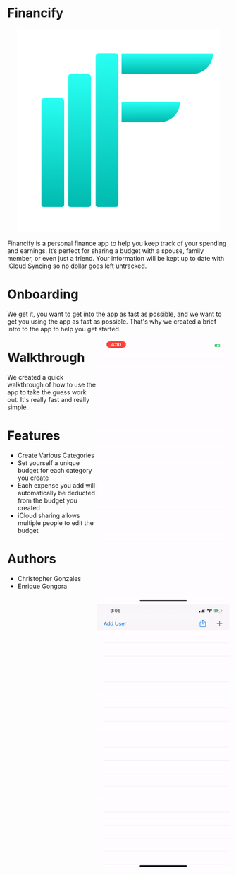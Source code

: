 # Financify
<p align="center">
  <img width="460" height="460" src="Financify/Resources/Assets.xcassets/Financify Onboarding Logo.imageset/Financify Onboarding Logo.png">
</p>
Financify is a personal finance app to help you keep track of your spending and earnings. It’s perfect for sharing a budget with a spouse, family member, or even just a friend. Your information will be kept up to date with iCloud Syncing so no dollar goes left untracked.

# Onboarding
We get it, you want to get into the app as fast as possible, and we want to get you using the app as fast as possible. That's why we created a brief intro to the app to help you get started.

<img style="float: right;" width="300" height="600" src="ReadMeAssets/OnboardingDemo.gif"> 

# Walkthrough
We created a quick walkthrough of how to use the app to take the guess work out. It's really fast and really simple.
<img style="float: right;" width="300" height="600" src="ReadMeAssets/WalkthroughDemo.gif"> 

# Features
* Create Various Categories
* Set yourself a unique budget for each category you create
* Each expense you add will automatically be deducted from the budget you created
* iCloud sharing allows multiple people to edit the budget

# Authors
* Christopher Gonzales
* Enrique Gongora
